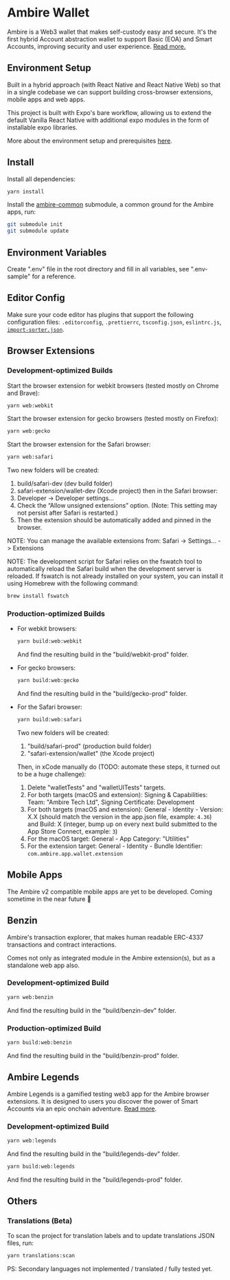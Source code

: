 # Ambire Wallet

Ambire is a Web3 wallet that makes self-custody easy and secure. It's the first hybrid Account abstraction wallet to support Basic (EOA) and Smart Accounts, improving security and user experience. [Read more.](https://www.ambire.com/)

## Environment Setup

Built in a hybrid approach (with React Native and React Native Web) so that in a single codebase we can support building cross-browser extensions, mobile apps and web apps.

This project is built with Expo's bare workflow, allowing us to extend the default Vanilla React Native with additional expo modules in the form of installable expo libraries.

More about the environment setup and prerequisites [here](https://reactnative.dev/docs/environment-setup).

## Install

Install all dependencies:

```bash
yarn install
```

Install the [ambire-common](https://github.com/AmbireTech/ambire-common) submodule, a common ground for the Ambire apps, run:

```bash
git submodule init
git submodule update
```

## Environment Variables

Create ".env" file in the root directory and fill in all variables, see ".env-sample" for a reference.

## Editor Config

Make sure your code editor has plugins that support the following configuration files: `.editorconfig`, `.prettierrc`, `tsconfig.json`, `eslintrc.js`, [`import-sorter.json`](https://github.com/SoominHan/import-sorter).

## Browser Extensions

### Development-optimized Builds

Start the browser extension for webkit browsers (tested mostly on Chrome and Brave):

```bash
yarn web:webkit
```

Start the browser extension for gecko browsers (tested mostly on Firefox):

```bash
yarn web:gecko
```

Start the browser extension for the Safari browser:

```bash
yarn web:safari
```

Two new folders will be created:

1. build/safari-dev (dev build folder)
1. safari-extension/wallet-dev (Xcode project)
   then in the Safari browser:
1. Developer -> Developer settings...
1. Check the “Allow unsigned extensions” option. (Note: This setting may not persist after Safari is restarted.)​
1. Then the extension should be automatically added and pinned in the browser.

NOTE: You can manage the available extensions from: Safari -> Settings... -> Extensions

NOTE: The development script for Safari relies on the fswatch tool to automatically reload the Safari build when the development server is reloaded. If fswatch is not already installed on your system, you can install it using Homebrew with the following command:

```bash
brew install fswatch
```

### Production-optimized Builds

- For webkit browsers:

  ```bash
  yarn build:web:webkit
  ```

  And find the resulting build in the "build/webkit-prod" folder.

- For gecko browsers:

  ```bash
  yarn build:web:gecko
  ```

  And find the resulting build in the "build/gecko-prod" folder.

- For the Safari browser:

  ```bash
  yarn build:web:safari
  ```

  Two new folders will be created:

  1.  "build/safari-prod" (production build folder)
  1.  "safari-extension/wallet" (the Xcode project)

  Then, in xCode manually do (TODO: automate these steps, it turned out to be a huge challenge):

  1.  Delete "walletTests" and "walletUITests" targets.
  1.  For both targets (macOS and extension): Signing & Capabilities: Team: "Ambire Tech Ltd", Signing Certificate: Development
  1.  For both targets (macOS and extension): General - Identity - Version: X.X (should match the version in the app.json file, example: `4.36`) and Build: X (integer, bump up on every next build submitted to the App Store Connect, example: `3`)
  1.  For the macOS target: General - App Category: "Utilities"
  1.  For the extension target: General - Identity - Bundle Identifier: `com.ambire.app.wallet.extension`

## Mobile Apps

The Ambire v2 compatible mobile apps are yet to be developed. Coming sometime in the near future 🤞

## Benzin

Ambire's transaction explorer, that makes human readable ERC-4337 transactions and contract interactions.

Comes not only as integrated module in the Ambire extension(s), but as a standalone web app also.

### Development-optimized Build

```bash
yarn web:benzin
```

And find the resulting build in the "build/benzin-dev" folder.

### Production-optimized Build

```bash
yarn build:web:benzin
```

And find the resulting build in the "build/benzin-prod" folder.

## Ambire Legends

Ambire Legends is a gamified testing web3 app for the Ambire browser extensions. It is designed to users you discover the power of Smart Accounts via an epic onchain adventure. [Read more](https://legends.ambire.com/).

### Development-optimized Build

```bash
yarn web:legends
```

And find the resulting build in the "build/legends-dev" folder.

```bash
yarn build:web:legends
```

And find the resulting build in the "build/legends-prod" folder.

## Others

### Translations (Beta)

To scan the project for translation labels and to update translations JSON files, run:

```bash
yarn translations:scan
```

PS: Secondary languages not implemented / translated / fully tested yet.
